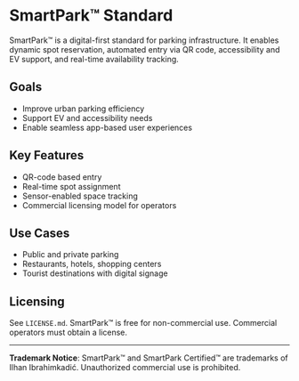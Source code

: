 # SmartPark™ Standard

SmartPark™ is a digital-first standard for parking infrastructure. It enables dynamic spot reservation, automated entry via QR code, accessibility and EV support, and real-time availability tracking.

## Goals
- Improve urban parking efficiency
- Support EV and accessibility needs
- Enable seamless app-based user experiences

## Key Features
- QR-code based entry
- Real-time spot assignment
- Sensor-enabled space tracking
- Commercial licensing model for operators

## Use Cases
- Public and private parking
- Restaurants, hotels, shopping centers
- Tourist destinations with digital signage

## Licensing
See `LICENSE.md`. SmartPark™ is free for non-commercial use. Commercial operators must obtain a license.

---

**Trademark Notice**: SmartPark™ and SmartPark Certified™ are trademarks of Ilhan Ibrahimkadić. Unauthorized commercial use is prohibited.